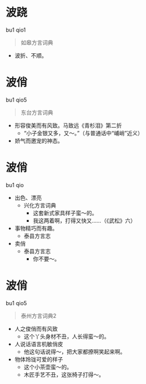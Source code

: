 # 波跷
bu1 qio1
> 如皋方言词典
- 波折、不顺。

# 波俏
bu1 qio5
> 东台方言词典
- 形容俊美而有风致。马致远《青杉泪》第二折
  - “小子金银又多，又～。”（与普通话中“峬峭”近义）
- 娇气而邀宠的神态。

# 波俏
bu1 qio
+ 出色、漂亮
  * 兴化方言词典
    - 这套新式家具样子蛮～的。
    - 我这两着啊，打得又快又……（《武松》六）
+ 事物精巧而有趣。
  * 泰县方言志
+ 卖俏
  * 泰县方言志
    - 你不要～。

# 波俏
bu1 qio5
> 泰州方言词典2
- 人之俊俏而有风致
  - 这个丫头身材不丑，人长得蛮～的。
- 人说话语言机敏俏皮
  - 他这句话说得～，把大家都撩啊笑起来啊。
- 物体玲珑可爱的样子
  - 这个小茶壶蛮～的。
  - 木匠手艺不丑，这张椅子打得～。
